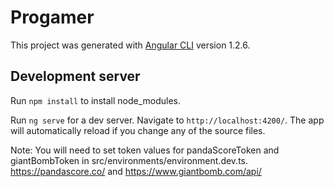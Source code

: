 # Progamer

This project was generated with [Angular CLI](https://github.com/angular/angular-cli) version 1.2.6.

## Development server

Run `npm install` to install node_modules.

Run `ng serve` for a dev server. Navigate to `http://localhost:4200/`. The app will automatically reload if you change any of the source files.

Note: You will need to set token values for pandaScoreToken and giantBombToken in src/environments/environment.dev.ts. https://pandascore.co/ and https://www.giantbomb.com/api/
